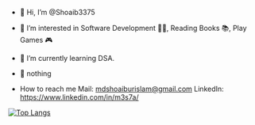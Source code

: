 - 👋 Hi, I’m @Shoaib3375
- 👀 I’m interested in Software Development 👨‍💻, Reading Books 📚, Play Games 🎮
- 🌱 I’m currently learning DSA.

- 💞️ nothing
  <!---
  "Are you ready to start a new chapter in your life? I am searching for a wonderful girl who is ready to take the plunge and commit to a lifetime of love and happiness.
  If you are looking for a genuine connection that will stand the test of time, then look no further. I am here, waiting for you. Let's embark on this beautiful journey together!📫 "
  --->
- How to reach me Mail: mdshoaiburislam@gmail.com LinkedIn: https://www.linkedin.com/in/m3s7a/<br/>


[![Top Langs](https://github-readme-stats.vercel.app/api/top-langs/?username=shoaib3375&layout=compact)](https://github.com/shoaib3375/github-readme-stats)

<!---
Shoaib3375/Shoaib3375 is a ✨ special ✨ repository because its `README.md` (this file) appears on your GitHub profile.
You can click the Preview link to take a look at your changes.
--->
